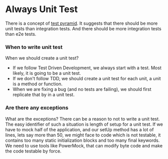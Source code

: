 # Always Unit Test

There is a concept of [test pyramid](https://martinfowler.com/bliki/TestPyramid.html). It suggests that there should be more unit tests than integration tests. And there should be more integration tests than e2e tests. 

### When to write unit test

When we should create a unit test?

* If we follow Test Driven Development, we always start with a test. Most likely, it is going to be a unit test.
* If we don't follow TDD, we should create a unit test for each unit, a unit is a method or function.
* When we are fixing a bug \(and no tests are failing\), we should first replicate that by in a unit test. 

### Are there any exceptions

What are the exceptions? There can be a reason to not to write a unit test. The easy identifier of such a situation is length of setup for a unit test. If we have to mock half of the application, and our setUp method has a lot of lines, lets say more than 50, we might face to code which is not testable, it contains too many static initialization blocks and too many final keywords. We need to use tools like PowerMock, that can modify byte code and make the code testable by force.



